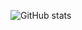 <!-- 
[1.2]: https://raw.githubusercontent.com/MartinHeinz/MartinHeinz/master/linkedin-3-16.png (LinkedIn icon without padding)
[1]: www.linkedin.com/in/gabriel-beims-bräsche
-->
<!-- **GabrielBrascher/gabrielbrascher** is a ✨ _special_ ✨ repository because its `README.md` (this file) appears on your GitHub profile. 

Here are some ideas to get you started:

- 🔭 I’m currently working on ...
- 🌱 I’m currently learning ...
- 👯 I’m looking to collaborate on ...
- 🤔 I’m looking for help with ...
- 💬 Ask me about ...
- 📫 How to reach me: ...
- 😄 Pronouns: ...
- ⚡ Fun fact: ...
-->
<!--
![GitHub stats](https://github-readme-stats.vercel.app/api?username=gabrielbrascher&show_icons=true&hide_border=true&count_private=true&show_icons=true&layout=compact)
![GitHub stats](https://github-readme-stats.vercel.app/api/top-langs/?username=gabrielbrascher&show_icons=true&hide_border=true&count_private=true&show_icons=true&layout=compact)
-->


![GitHub stats](https://github-readme-stats.vercel.app/api?username=gabrielbrascher&show_icons=true&theme=graywhite&include_all_commits=true&hide=stars)

<!-- &include_all_commits=true -->

<!--
  ![visitors](https://visitor-badge.glitch.me/badge?page_id=gabrielbrascher)
-->

